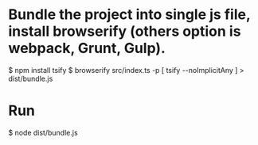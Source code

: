# Bundle the project into single js file, install browserify (others option is webpack, Grunt, Gulp). 

$ npm install tsify
$ browserify src/index.ts -p [ tsify --noImplicitAny ] > dist/bundle.js

# Run
$ node dist/bundle.js